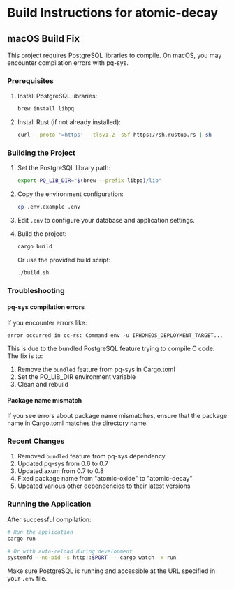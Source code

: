 # Build Instructions for atomic-decay

## macOS Build Fix

This project requires PostgreSQL libraries to compile. On macOS, you may encounter compilation errors with pq-sys.

### Prerequisites

1. Install PostgreSQL libraries:
   ```bash
   brew install libpq
   ```

2. Install Rust (if not already installed):
   ```bash
   curl --proto '=https' --tlsv1.2 -sSf https://sh.rustup.rs | sh
   ```

### Building the Project

1. Set the PostgreSQL library path:
   ```bash
   export PQ_LIB_DIR="$(brew --prefix libpq)/lib"
   ```

2. Copy the environment configuration:
   ```bash
   cp .env.example .env
   ```

3. Edit `.env` to configure your database and application settings.

4. Build the project:
   ```bash
   cargo build
   ```

   Or use the provided build script:
   ```bash
   ./build.sh
   ```

### Troubleshooting

#### pq-sys compilation errors

If you encounter errors like:
```
error occurred in cc-rs: Command env -u IPHONEOS_DEPLOYMENT_TARGET...
```

This is due to the bundled PostgreSQL feature trying to compile C code. The fix is to:
1. Remove the `bundled` feature from pq-sys in Cargo.toml
2. Set the PQ_LIB_DIR environment variable
3. Clean and rebuild

#### Package name mismatch

If you see errors about package name mismatches, ensure that the package name in Cargo.toml matches the directory name.

### Recent Changes

1. Removed `bundled` feature from pq-sys dependency
2. Updated pq-sys from 0.6 to 0.7
3. Updated axum from 0.7 to 0.8
4. Fixed package name from "atomic-oxide" to "atomic-decay"
5. Updated various other dependencies to their latest versions

### Running the Application

After successful compilation:

```bash
# Run the application
cargo run

# Or with auto-reload during development
systemfd --no-pid -s http::$PORT -- cargo watch -x run
```

Make sure PostgreSQL is running and accessible at the URL specified in your `.env` file.